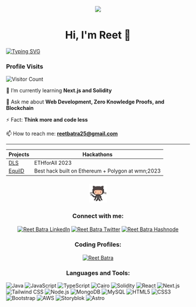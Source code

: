 <h1 align="center"> <a href="#"><img width="30%" height="auto" src="https://media3.giphy.com/media/v1.Y2lkPTc5MGI3NjExaWFjb29qa2F2aGhvYjA5MDZiZjhsc3g3dXR1YTY0d2Jnc2dqcHc3NiZlcD12MV9pbnRlcm5hbF9naWZfYnlfaWQmY3Q9Zw/j7k6JOp8LufhXspVfu/giphy.gif" height="175px"/></a></h1>


<h1 align="center">Hi, I'm Reet 👋</h1>

[![Typing SVG](https://readme-typing-svg.herokuapp.com?font=monospace&color=%2336BCF7FF&vCenter=true&lines=Software+Engineer;Tech+Enthusiast;Developer+Advocate)](https://git.io/typing-svg)


<h3>Profile Visits</h3>

![Visitor Count](https://profile-counter.glitch.me/reetbatra/count.svg)

🌱 I’m currently learning **Next.js and Solidity**

💬 Ask me about **Web Development, Zero Knowledge Proofs, and Blockchain**

⚡ Fact: **Think more and code less**

📫 How to reach me: **reetbatra25@gmail.com**

<hr>


<div align="center">
  
  | Projects | Hackathons |
  |----------|-----------|
  | [DLS](https://devfolio.co/projects/dls-decentralized-lottery-system-2a91)      | ETHforAll 2023|
  | [EquiID](https://devfolio.co/projects/equiid-66ab)   | Best hack built on Ethereum + Polygon at wmn;2023 |
  
  
</div>

<h3 align="center"><img width="10%" height="auto" src="https://raw.githubusercontent.com/iCharlesZ/FigureBed/master/img/octocat.gif"/></h3>

<h3 align="center" > Connect with me: </h3>
<p align="center">
  <a href="https://www.linkedin.com/in/reet-batra/" target="blank"><img align="center" src="https://img.shields.io/badge/Reet%20Batra-0077B5?style=for-the-badge&logo=linkedin&logoColor=white" alt="Reet Batra LinkedIn"  /></a>
  <a href="https://twitter.com/reet_batra" target="blank"><img align="center" src="https://img.shields.io/badge/Reet%20Batra-%231DA1F2.svg?style=for-the-badge&logo=Twitter&logoColor=white" alt="Reet Batra Twitter"  /></a>
  <a href="https://reet.hashnode.dev/" target="blank"><img align="center" src="https://img.shields.io/badge/Reet%20Batra-2962FF?style=for-the-badge&logo=hashnode&logoColor=white" alt="Reet Batra Hashnode"  /></a>
</p>


<h3 align="center">Coding Profiles:</h3>
<p align="center">
  <a href="https://leetcode.com/reet_batra/" target="blank"><img align="center" src="https://img.shields.io/badge/Reet%20Batra-000000?style=for-the-badge&logo=LeetCode&logoColor=#d16c06" alt="Reet Batra"/></a>
</p>


  <h3 align="center">Languages and Tools:</h3>

![Java](https://img.shields.io/badge/Java-%23ED8B00.svg?style=for-the-badge&logo=java&logoColor=white)
![JavaScript](https://img.shields.io/badge/JavaScript-%23323330.svg?style=for-the-badge&logo=javascript&logoColor=%23F7DF1E)
![TypeScript](https://img.shields.io/badge/TypeScript-%23007ACC.svg?style=for-the-badge&logo=typescript&logoColor=white)
![Cairo](https://img.shields.io/badge/Cairo-%23FF0000.svg?style=for-the-badge&logo=cairo&logoColor=white)
![Solidity](https://img.shields.io/badge/Solidity-%23363636.svg?style=for-the-badge&logo=solidity&logoColor=white)
![React](https://img.shields.io/badge/React-%2320232a.svg?style=for-the-badge&logo=react&logoColor=%2361DAFB)
![Next.js](https://img.shields.io/badge/Next.js-%2320232a.svg?style=for-the-badge&logo=next.js&logoColor=white)
![Tailwind CSS](https://img.shields.io/badge/Tailwind_CSS-%2338B2AC.svg?style=for-the-badge&logo=tailwind-css&logoColor=white)
![Node.js](https://img.shields.io/badge/Node.js-%23339933.svg?style=for-the-badge&logo=node.js&logoColor=white)
![MongoDB](https://img.shields.io/badge/MongoDB-%234ea94b.svg?style=for-the-badge&logo=mongodb&logoColor=white)
![MySQL](https://img.shields.io/badge/MySQL-%2300f.svg?style=for-the-badge&logo=mysql&logoColor=white)
![HTML5](https://img.shields.io/badge/HTML5-%23E34F26.svg?style=for-the-badge&logo=html5&logoColor=white)
![CSS3](https://img.shields.io/badge/CSS3-%231572B6.svg?style=for-the-badge&logo=css3&logoColor=white)
![Bootstrap](https://img.shields.io/badge/Bootstrap-%23563D7C.svg?style=for-the-badge&logo=bootstrap&logoColor=white)
![AWS](https://img.shields.io/badge/AWS-%23FF9900.svg?style=for-the-badge&logo=amazon-aws&logoColor=white)
![Storyblok](https://img.shields.io/badge/Storyblok-%2316BFFD.svg?style=for-the-badge&logo=storyblok&logoColor=white)
![Astro](https://img.shields.io/badge/Astro-%23000000.svg?style=for-the-badge&logo=astro&logoColor=white)

  <!-- Add more languages and tools badges here -->

<!--![](./profile-3d-contrib/profile-night-view.svg)-->

<div align="center">
 <!--  
|🎯 Most used languages 🏆| 🏆 Github Stats 🔭| 
|----------------------------------|----------------------------|
|[![Top Langs](https://github-readme-stats.vercel.app/api/top-langs/?username=reetbatra&theme=midnight-purple&layout=compact&hide=css,html)](https://github.com/reetbatra/github-readme-stats) | [![Your GitHub stats](https://github-readme-stats.vercel.app/api?username=reetbatra&show_icons=true&theme=midnight-purple&hide_title=true)](https://github.com/reetbatra)| 



## 🏆 GitHub Trophies
![](https://github-profile-trophy.vercel.app/?username=reetbatra&theme=midnight-purple&no-frame=false&no-bg=false&margin-w=4)

</div>
